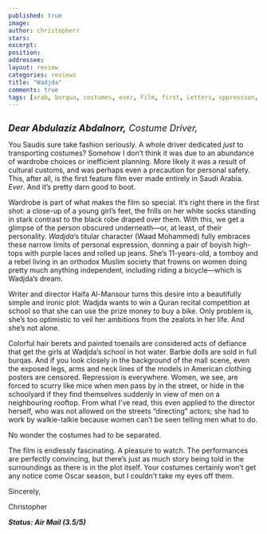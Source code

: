 ```yaml
---
published: true
image:
author: christopherr 
stars: 
excerpt: 
position: 
addressee: 
layout: review
categories: reviews
title: "Wadjda"
comments: true
tags: [arab, burqua, costumes, ever, Film, first, Letters, oppression, Saudi, Saudi Arabia, Saudis, wardrobe, women]
---
```

<div><p><span class="full-image-block ssNonEditable"><span><a href="/letters/2013/11/5/wadjda.html"><img src="http://static.squarespace.com/static/5005f6bcc4aa41161b33e89e/5329cf1fe4b07c068ebf74de/5329cf1fe4b07c068ebf78f9/1383686639613/Wadjda.jpg" alt="" /></a></span></span></p>
<p><em style="font-size:130%;"><strong>Dear Abdulaziz Abdalnorr,</strong> Costume Driver,</em></p>
<p>You Saudis sure take fashion seriously. A whole driver dedicated <em>just</em> to transporting costumes? Somehow I don&rsquo;t think it was due to an abundance of wardrobe choices or inefficient planning. More likely it was a result of cultural customs, and was perhaps even a precaution for personal safety. This, after all, is the first feature film ever made entirely in Saudi Arabia. <em>Ever</em>. And it&#8217;s pretty darn good to boot.</p>
<p>Wardrobe is part of what makes the film so special. It&rsquo;s right there in the first shot: a close-up of a young girl&rsquo;s feet, the frills on her white socks standing in stark contrast to the black robe draped over them. With this, we get a glimpse of the person obscured underneath&mdash;or, at least, of their personality. <em>Wadjda</em>&rsquo;s titular character (Waad Mohammed) fully embraces these narrow limits of personal expression, donning a pair of boyish high-tops with purple laces and rolled up jeans. She&rsquo;s 11-years-old, a tomboy and a rebel living in an orthodox Muslim society that frowns on women doing pretty much anything independent, including riding a bicycle&mdash;which is Wadjda&rsquo;s dream.</p>
<p>Writer and director Haifa Al-Mansour turns this desire into a beautifully simple and ironic plot: Wadjda wants to win a Quran recital competition at school so that she can use the prize money to buy a bike. Only problem is, she&rsquo;s too optimistic to veil her ambitions from the zealots in her life. And she&rsquo;s not alone.</p>
<p>Colorful hair berets and painted toenails are considered acts of defiance that get the girls at Wadjda&rsquo;s school in hot water. Barbie dolls are sold in full burqas. And if you look closely in the background of the mall scene, even the exposed legs, arms and neck lines of the models in American clothing posters are censored. Repression is everywhere. Women, we see, are forced to scurry like mice when men pass by in the street, or hide in the schoolyard if they find themselves suddenly in view of men on a neighbouring rooftop. From what I&rsquo;ve read, this even applied to the director herself, who was not allowed on the streets &ldquo;directing&rdquo; actors; she had to work by walkie-talkie because women can&rsquo;t be seen telling men what to do.&nbsp;</p>
<p>No wonder the costumes had to be separated.</p>
<p>The film is endlessly fascinating. A pleasure to watch. The performances are perfectly convincing, but there&rsquo;s just as much story being told in the surroundings as there is in the plot itself. Your costumes certainly won&rsquo;t get any notice come Oscar season, but I couldn&rsquo;t take my eyes off them.</p>
<p>Sincerely,&nbsp;</p>
<p>Christopher</p>
<p><strong><em>Status: Air Mail (3.5/5)</em></strong></p></div>
